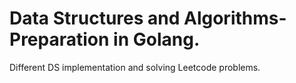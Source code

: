 # Data Structures and Algorithms- Preparation in Golang.
Different DS implementation and solving Leetcode problems.